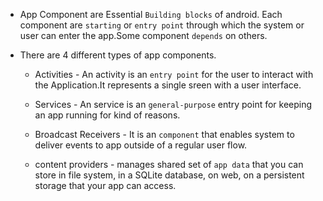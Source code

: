 - App Component are Essential `Building blocks` of android. Each component are `starting` or `entry point` through which the system or user can enter the app.Some component `depends` on others.

- There are 4 different types of app components.

	- Activities - An activity is an `entry point` for the user to interact with the Application.It represents a single sreen with a user interface.

	- Services - An service is an `general-purpose` entry point for keeping an app running for kind of reasons.

  	- Broadcast Receivers - It is an `component` that enables system to deliver events to app outside of a regular user flow.

	- content providers - manages shared set of `app data` that you can store in file system, in a SQLite database, on web, on a persistent storage that your app can access.
